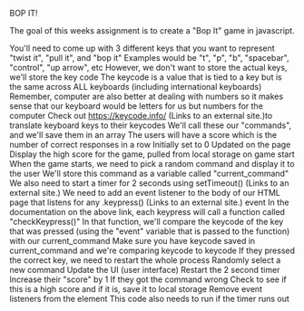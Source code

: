 BOP IT!

The goal of this weeks assignment is to create a "Bop It" game in javascript.

You'll need to come up with 3 different keys that you want to represent "twist it", "pull it", and "bop it"
Examples would be "t", "p", "b", "spacebar", "control", "up arrow", etc 
However, we don't want to store the actual keys, we'll store the key code
The keycode is a value that is tied to a key but is the same across ALL keyboards (including international keyboards)
Remember, computer are also better at dealing with numbers so it makes sense that our keyboard would be letters for us but numbers for the computer
Check out https://keycode.info/ (Links to an external site.)to translate keyboard keys to their keycodes
We'll call these our "commands", and we'll save them in an array 
The users will have a score which is the number of correct responses in a row
Initially set to 0
Updated on the page
Display the high score for the game, pulled from local storage on game start
When the game starts, we need to pick a random command and display it to the user
We'll store this command as a variable called "current_command" 
We also need to start a timer for 2 seconds using setTimeout() (Links to an external site.)
We need to add an event listener to the body of our HTML page that listens for any .keypress() (Links to an external site.) event
In the documentation on the above link, each keypress will call a function called "checkKeypress()"
In that function, we'll compare the keycode of the key that was pressed (using the "event" variable that is passed to the function) with our current_command
Make sure you have keycode saved in current_command and we're comparing keycode to keycode
If they pressed the correct key, we need to restart the whole process
Randomly select a new command
Update the UI (user interface)
Restart the 2 second timer
Increase their "score" by 1
If they got the command wrong
Check to see if this is a high score and if it is, save it to local storage
Remove event listeners from the <body> element
This code also needs to run if the timer runs out
